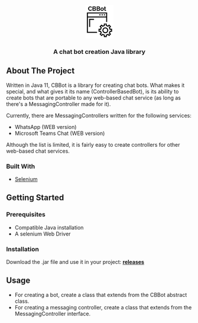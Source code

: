 <!-- PROJECT LOGO -->
<br />
<p align="center">
  <img src="logo.png" alt="Logo" width="75" height="90">

  <h3 align="center">A chat bot creation Java library</h3>
</p>

<!-- ABOUT THE PROJECT -->
## About The Project

Written in Java 11, CBBot is a library for creating chat bots. What makes it special, and what gives it its name (ControllerBasedBot), is its ability to create bots that are portable to any web-based chat service (as long as there's a MessagingController made for it).

Currently, there are MessagingControllers written for the following services:
* WhatsApp (WEB version)
* Microsoft Teams Chat (WEB version)

Although the list is limited, it is fairly easy to create controllers for other web-based chat services.

### Built With

* [Selenium](https://www.selenium.dev/)


## Getting Started
### Prerequisites
* Compatible Java installation
* A selenium Web Driver

### Installation
Download the .jar file and use it in your project: [<b>releases</b>](https://github.com/Everton-Colombo/CBBot/releases/)


## Usage
* For creating a bot, create a class that extends from the CBBot abstract class.
* For creating a messaging controller, create a class that extends from the MessagingController interface.
